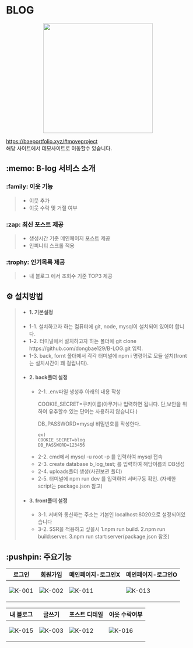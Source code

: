 <h1>BLOG</h1>


<p align="center">
  <img src="https://user-images.githubusercontent.com/36911316/117271041-c8ab6280-ae94-11eb-8a79-2e09bc67ebd2.png" width="300px" height="300px">
</p>

https://baeportfolio.xyz/#moveproject<br> 해당 사이트에서 데모사이트로 이동할수 있습니다.

  <h2>:memo: B-log 서비스 소개</h2>

  <h3>:family: 이웃 기능</h3>
  <blockquote>
    <ul>
      <li>이웃 추가</li>
      <li>이웃 수락 및 거절 여부</li>
    </ul>
  </blockquote>
  <h3>:zap: 최신 포스트 제공</h3>
  <blockquote>
    <ul>
      <li>생성시간 기준 메인페이지 포스트 제공</li>
      <li>인피니티 스크롤 적용</li>
    </ul>
  </blockquote>
  <h3>:trophy: 인기목록 제공</h3>
  <blockquote>
    <ul>
      <li>내 블로그 에서 조회수 기준 TOP3 제공</li>
    </ul>
  </blockquote>
  <h2>⚙️ 설치방법</h2>
    <blockquote>
    <ul>
      <li><h4>1. 기본설정</h4></li>
        <li>1-1. 설치하고자 하는 컴퓨터에 git, node, mysql이 설치되어 있어야 합니다.</li>
        <li>1-2. 터미널에서 설치하고자 하는 폴더에  git clone https://github.com/dongbae129/B-LOG.git 입력.</li>
        <li>1-3. back, fornt 폴더에서 각각 터미널에 npm i 명령어로 모듈 설치(front는 설치시간이 꽤 걸립니다).</li>
      <li><h4>2. back폴더 설정</h4></li>
        <ul>
          <li>2-1. .env파일 생성후 아래의 내용 작성</li>
          <p>COOKIE_SECRET=쿠키이름(아무거나 입력하면 됩니다. 단,보안을 위하여 유추할수 있는 단어는 사용하지 않습니다.)</p>
          <p>DB_PASSWORD=mysql 비밀번호를 작성한다.</p>
          
````
ex)
COOKIE_SECRET=blog
DB_PASSWORD=123456
````
          
<li>2-2. cmd에서 mysql -u root -p 를 입력하여 mysql 접속</li>
          <li>2-3. create database b_log_test; 를 입력하여 해당이름의 DB생성</li>
          <li>2-4. uploads폴더 생성(사진보관 폴더)</li>
          <li>2-5. 터미널에 npm run dev 를 입력하여 서버구동 확인. (자세한 script는 package.json 참고)</li>
        </ul>
      <li><h4>3. front폴더 설정</h4></li>
        <ul>
          <li>3-1. 서버와 통신하는 주소는 기본인 localhost:8020으로 설정되어있습니다</li>
          <li>3-2. SSR을 적용하고 싶을시 1.npm run build. 2.npm run build:server. 3.npm run start:server(package.json 참조) </li>
        </ul>
    </ul>
  </blockquote>
  <h2>:pushpin: 주요기능</h2>
  <table>
    <thead>
      <tr>
        <th>로그인</th>
        <th>회원가입</th>
        <th>메인페이지-로그인X</th>
        <th>메인페이지-로그인O</th>
      </tr>
    </thead>
    <tbody>
      <tr>
<td>
  
![K-001](https://user-images.githubusercontent.com/36911316/117269856-9cdbad00-ae93-11eb-9502-fc8c8d5bcbbe.png)
</td>

<td>
  
  ![K-002](https://user-images.githubusercontent.com/36911316/117269956-b1b84080-ae93-11eb-8ff1-98be51e9be3d.png)
</td>
<td>
  
  ![K-011](https://user-images.githubusercontent.com/36911316/113403907-53a2c400-93e2-11eb-9ab0-d8848c379585.png)
</td>
<td>
  
  ![K-013](https://user-images.githubusercontent.com/36911316/113405541-f8260580-93e4-11eb-8d9a-60e83b9daa41.png)
</td>
      </tr>
    </tbody>
  </table>
  <table>
    <thead>
      <tr>
        <th>내 블로그</th>
        <th>글쓰기</th>
        <th>포스트 디테일</th>
        <th>이웃 수락여부</th>
      </tr>
    </thead>
    <tbody>
      <tr>
<td>
          
![K-015](https://user-images.githubusercontent.com/36911316/113405843-7387b700-93e5-11eb-920a-b804f6a4e96b.png)
</td>
        <td>
  
  ![K-003](https://user-images.githubusercontent.com/36911316/117270206-efb56480-ae93-11eb-96fa-b0476d80ecff.png)
        </td>
        <td>
  
  ![K-012](https://user-images.githubusercontent.com/36911316/113404334-f65b4280-93e2-11eb-92d9-01341b76ef2a.png)
        </td>
        <td>
  
  ![K-016](https://user-images.githubusercontent.com/36911316/113405689-2f94b200-93e5-11eb-9a0b-f82608509880.png)
</td>
      </tr>
    </tbody>
</table>


